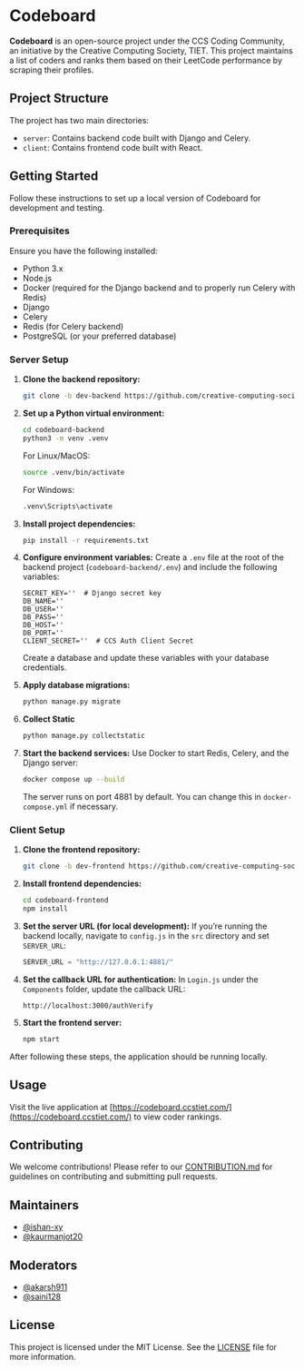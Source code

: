 # Codeboard

**Codeboard** is an open-source project under the CCS Coding Community, an initiative by the Creative Computing Society, TIET. This project maintains a list of coders and ranks them based on their LeetCode performance by scraping their profiles.

## Project Structure

The project has two main directories:

- `server`: Contains backend code built with Django and Celery.
- `client`: Contains frontend code built with React.

## Getting Started

Follow these instructions to set up a local version of Codeboard for development and testing.

### Prerequisites

Ensure you have the following installed:

- Python 3.x
- Node.js
- Docker (required for the Django backend and to properly run Celery with Redis)
- Django
- Celery
- Redis (for Celery backend)
- PostgreSQL (or your preferred database)

### Server Setup

1. **Clone the backend repository:**
    ```bash
    git clone -b dev-backend https://github.com/creative-computing-society/codeboard.git codeboard-backend
    ```

2. **Set up a Python virtual environment:**
    ```bash
    cd codeboard-backend
    python3 -m venv .venv
    ```
    For Linux/MacOS:
    ```bash
    source .venv/bin/activate
    ```
    For Windows:
    ```bash
    .venv\Scripts\activate
    ```

3. **Install project dependencies:**
    ```bash
    pip install -r requirements.txt
    ```

4. **Configure environment variables:**
   Create a `.env` file at the root of the backend project (`codeboard-backend/.env`) and include the following variables:
    ```plaintext
    SECRET_KEY=''  # Django secret key
    DB_NAME=''
    DB_USER=''
    DB_PASS=''
    DB_HOST=''
    DB_PORT=''
    CLIENT_SECRET=''  # CCS Auth Client Secret
    ```
   Create a database and update these variables with your database credentials.

5. **Apply database migrations:**
    ```bash
    python manage.py migrate
    ```
6. **Collect Static**
   ```bash
   python manage.py collectstatic
   ```
7. **Start the backend services:**
   Use Docker to start Redis, Celery, and the Django server:
    ```bash
    docker compose up --build
    ```
   The server runs on port 4881 by default. You can change this in `docker-compose.yml` if necessary.

### Client Setup

1. **Clone the frontend repository:**
    ```bash
    git clone -b dev-frontend https://github.com/creative-computing-society/codeboard-frontend.git codeboard-frontend
    ```

2. **Install frontend dependencies:**
    ```bash
    cd codeboard-frontend
    npm install
    ```

3. **Set the server URL (for local development):**
   If you’re running the backend locally, navigate to `config.js` in the `src` directory and set `SERVER_URL`:
    ```javascript
    SERVER_URL = "http://127.0.0.1:4881/"
    ```

4. **Set the callback URL for authentication:**
   In `Login.js` under the `Components` folder, update the callback URL:
    ```plaintext
    http://localhost:3000/authVerify
    ```

5. **Start the frontend server:**
    ```bash
    npm start
    ```

After following these steps, the application should be running locally.

## Usage

Visit the live application at [https://codeboard.ccstiet.com/](https://codeboard.ccstiet.com/) to view coder rankings.

## Contributing

We welcome contributions! Please refer to our [CONTRIBUTION.md](CONTRIBUTION.md) for guidelines on contributing and submitting pull requests.

## Maintainers

- [@ishan-xy](https://github.com/ishan-xy)
- [@kaurmanjot20](https://github.com/kaurmanjot20)

## Moderators

- [@akarsh911](https://github.com/akarsh911)
- [@saini128](https://github.com/saini128)

## License

This project is licensed under the MIT License. See the [LICENSE](LICENSE) file for more information.
